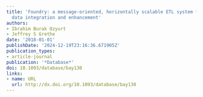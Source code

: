 ```yaml
---
title: 'Foundry: a message-oriented, horizontally scalable ETL system for scientific
  data integration and enhancement'
authors:
- Ibrahim Burak Ozyurt
- Jeffrey S Grethe
date: '2018-01-01'
publishDate: '2024-12-19T23:16:36.671905Z'
publication_types:
- article-journal
publication: '*Database*'
doi: 10.1093/database/bay130
links:
- name: URL
  url: http://dx.doi.org/10.1093/database/bay130
---
```

